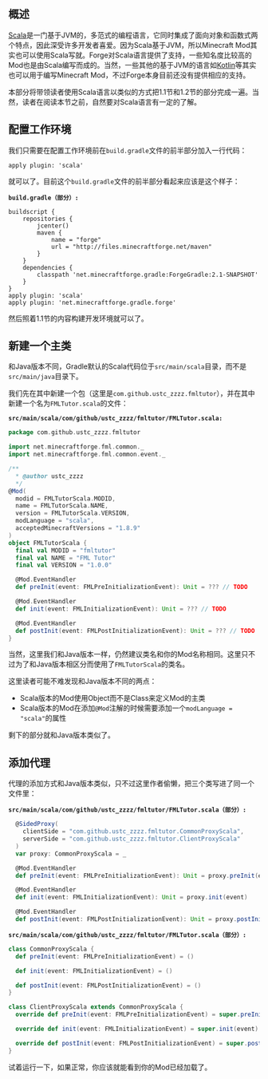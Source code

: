 ## 概述

[Scala](http://scala-lang.org/)是一门基于JVM的，多范式的编程语言，它同时集成了面向对象和函数式两个特点，因此深受许多开发者喜爱。因为Scala基于JVM，所以Minecraft Mod其实也可以使用Scala写就。Forge对Scala语言提供了支持，一些知名度比较高的Mod也是由Scala编写而成的。当然，一些其他的基于JVM的语言如[Kotlin](http://kotlinlang.org/)等其实也可以用于编写Minecraft Mod，不过Forge本身目前还没有提供相应的支持。

本部分将带领读者使用Scala语言以类似的方式把1.1节和1.2节的部分完成一遍。当然，读者在阅读本节之前，自然要对Scala语言有一定的了解。

## 配置工作环境

我们只需要在配置工作环境前在`build.gradle`文件的前半部分加入一行代码：

```
apply plugin: 'scala'
```

就可以了。目前这个`build.gradle`文件的前半部分看起来应该是这个样子：

**`build.gradle（部分）:`**

```
buildscript {
    repositories {
        jcenter()
        maven {
            name = "forge"
            url = "http://files.minecraftforge.net/maven"
        }
    }
    dependencies {
        classpath 'net.minecraftforge.gradle:ForgeGradle:2.1-SNAPSHOT'
    }
}
apply plugin: 'scala'
apply plugin: 'net.minecraftforge.gradle.forge'
```

然后照着1.1节的内容构建开发环境就可以了。

## 新建一个主类

和Java版本不同，Gradle默认的Scala代码位于`src/main/scala`目录，而不是`src/main/java`目录下。

我们先在其中新建一个包（这里是`com.github.ustc_zzzz.fmltutor`），并在其中新建一个名为`FMLTutor.scala`的文件：

**`src/main/scala/com/github/ustc_zzzz/fmltutor/FMLTutor.scala:`**

```scala
package com.github.ustc_zzzz.fmltutor

import net.minecraftforge.fml.common._
import net.minecraftforge.fml.common.event._

/**
  * @author ustc_zzzz
  */
@Mod(
  modid = FMLTutorScala.MODID,
  name = FMLTutorScala.NAME,
  version = FMLTutorScala.VERSION,
  modLanguage = "scala",
  acceptedMinecraftVersions = "1.8.9"
)
object FMLTutorScala {
  final val MODID = "fmltutor"
  final val NAME = "FML Tutor"
  final val VERSION = "1.0.0"

  @Mod.EventHandler
  def preInit(event: FMLPreInitializationEvent): Unit = ??? // TODO

  @Mod.EventHandler
  def init(event: FMLInitializationEvent): Unit = ??? // TODO

  @Mod.EventHandler
  def postInit(event: FMLPostInitializationEvent): Unit = ??? // TODO
}
```

当然，这里我们和Java版本一样，仍然建议类名和你的Mod名称相同。这里只不过为了和Java版本相区分而使用了`FMLTutorScala`的类名。

这里读者可能不难发现和Java版本不同的两点：

* Scala版本的Mod使用Object而不是Class来定义Mod的主类
* Scala版本的Mod在添加`@Mod`注解的时候需要添加一个`modLanguage = "scala"`的属性

剩下的部分就和Java版本类似了。

## 添加代理

代理的添加方式和Java版本类似，只不过这里作者偷懒，把三个类写进了同一个文件里：

**`src/main/scala/com/github/ustc_zzzz/fmltutor/FMLTutor.scala（部分）:`**

```scala
  @SidedProxy(
    clientSide = "com.github.ustc_zzzz.fmltutor.CommonProxyScala",
    serverSide = "com.github.ustc_zzzz.fmltutor.ClientProxyScala"
  )
  var proxy: CommonProxyScala = _

  @Mod.EventHandler
  def preInit(event: FMLPreInitializationEvent): Unit = proxy.preInit(event)

  @Mod.EventHandler
  def init(event: FMLInitializationEvent): Unit = proxy.init(event)

  @Mod.EventHandler
  def postInit(event: FMLPostInitializationEvent): Unit = proxy.postInit(event)
```

**`src/main/scala/com/github/ustc_zzzz/fmltutor/FMLTutor.scala（部分）:`**

```scala
class CommonProxyScala {
  def preInit(event: FMLPreInitializationEvent) = ()

  def init(event: FMLInitializationEvent) = ()

  def postInit(event: FMLPostInitializationEvent) = ()
}

class ClientProxyScala extends CommonProxyScala {
  override def preInit(event: FMLPreInitializationEvent) = super.preInit(event)

  override def init(event: FMLInitializationEvent) = super.init(event)

  override def postInit(event: FMLPostInitializationEvent) = super.postInit(event)
}
```

试着运行一下，如果正常，你应该就能看到你的Mod已经加载了。
